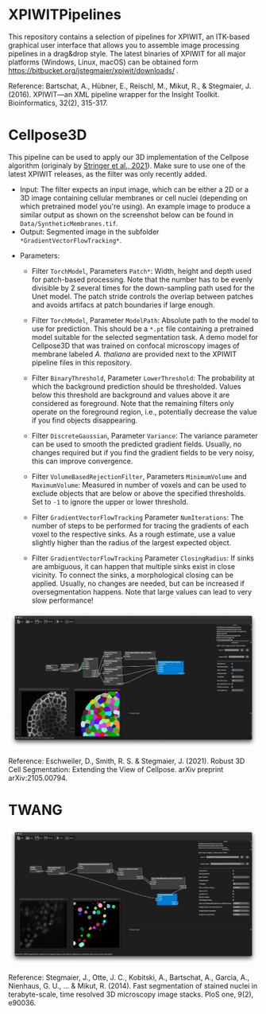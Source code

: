 # XPIWITPipelines
This repository contains a selection of pipelines for XPIWIT, an ITK-based graphical user interface that allows you to assemble image processing pipelines in a drag&drop style. The latest binaries of XPIWIT for all major platforms (Windows, Linux, macOS) can be obtained form https://bitbucket.org/jstegmaier/xpiwit/downloads/ .

Reference: Bartschat, A., Hübner, E., Reischl, M., Mikut, R., & Stegmaier, J. (2016). XPIWIT—an XML pipeline wrapper for the Insight Toolkit. Bioinformatics, 32(2), 315-317.

# Cellpose3D

This pipeline can be used to apply our 3D implementation of the Cellpose algorithm (originaly by [Stringer et al., 2021](https://doi.org/10.1038/s41592-020-01018-x)). Make sure to use one of the latest XPIWIT releases, as the filter was only recently added. 

- Input: The filter expects an input image, which can be either a 2D or a 3D image containing cellular membranes or cell nuclei (depending on which pretrained model you're using). An example image to produce a similar output as shown on the screenshot below can be found in `Data/SyntheticMembranes.tif`.
- Output: Segmented image in the subfolder `*GradientVectorFlowTracking*`.
* Parameters:
  * Filter `TorchModel`, Parameters `Patch*`: Width, height and depth used for patch-based processing. Note that the number has to be evenly divisible by 2 several times for the down-sampling path used for the Unet model. The patch stride controls the overlap between patches and avoids artifacs at patch boundaries if large enough.
  * Filter `TorchModel`, Parameter `ModelPath`: Absolute path to the model to use for prediction. This should be a `*.pt` file containing a pretrained model suitable for the selected segmentation task. A demo model for Cellpose3D that was trained on confocal microscopy images of membrane labeled *A. thaliana* are provided next to the XPIWIT pipeline files in this repository.
  * Filter `BinaryThreshold`, Parameter `LowerThreshold`: The probability at which the background prediction should be thresholded. Values below this threshold are background and values above it are considered as foreground. Note that the remaining filters only operate on the foreground region, i.e., potentially decrease the value if you find objects disappearing. 

  * Filter `DiscreteGaussian`, Parameter `Variance`: The variance parameter can be used to smooth the predicted gradient fields. Usually, no changes required but if you find the gradient fields to be very noisy, this can improve convergence.

  * Filter `VolumeBasedRejectionFilter`, Parameters `MinimumVolume` and `MaximumVolume`: Measured in number of voxels and can be used to exclude objects that are below or above the specified thresholds. Set to `-1` to ignore the upper or lower threshold.

  * Filter `GradientVectorFlowTracking` Parameter `NumIterations`: The number of steps to be performed for tracing the gradients of each voxel to the respective sinks. As a rough estimate, use a value slightly higher than the radius of the largest expected object. 

  * Filter `GradientVectorFlowTracking` Parameter `ClosingRadius`: If sinks are ambiguous, it can happen that multiple sinks exist in close vicinity. To connect the sinks, a morphological closing can be applied. Usually, no changes are needed, but can be increased if oversegmentation happens. Note that large values can lead to very slow performance!

![Cellpose3D Pipeline](Data/Screenshots/Cellpose3D.png "Overview of the cellpose 3D approach.")

Reference: Eschweiler, D., Smith, R. S. & Stegmaier, J. (2021). Robust 3D Cell Segmentation: Extending the View of Cellpose. arXiv preprint arXiv:2105.00794.

# TWANG

![TWANG Pipeline](Data/Screenshots/TWANG.png "Overview of the TWANG segmentation approach.")

Reference: Stegmaier, J., Otte, J. C., Kobitski, A., Bartschat, A., Garcia, A., Nienhaus, G. U., ... & Mikut, R. (2014). Fast segmentation of stained nuclei in terabyte-scale, time resolved 3D microscopy image stacks. PloS one, 9(2), e90036.
